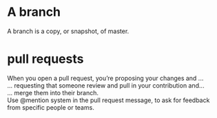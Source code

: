 # A branch
A branch is a copy, or snapshot, of master.  

# pull requests
When you open a pull request, you’re proposing your changes and ...   
... requesting that someone review and pull in your contribution and...  
... merge them into their branch.  
Use @mention system in the pull request message, to ask for feedback from specific people or teams.  
